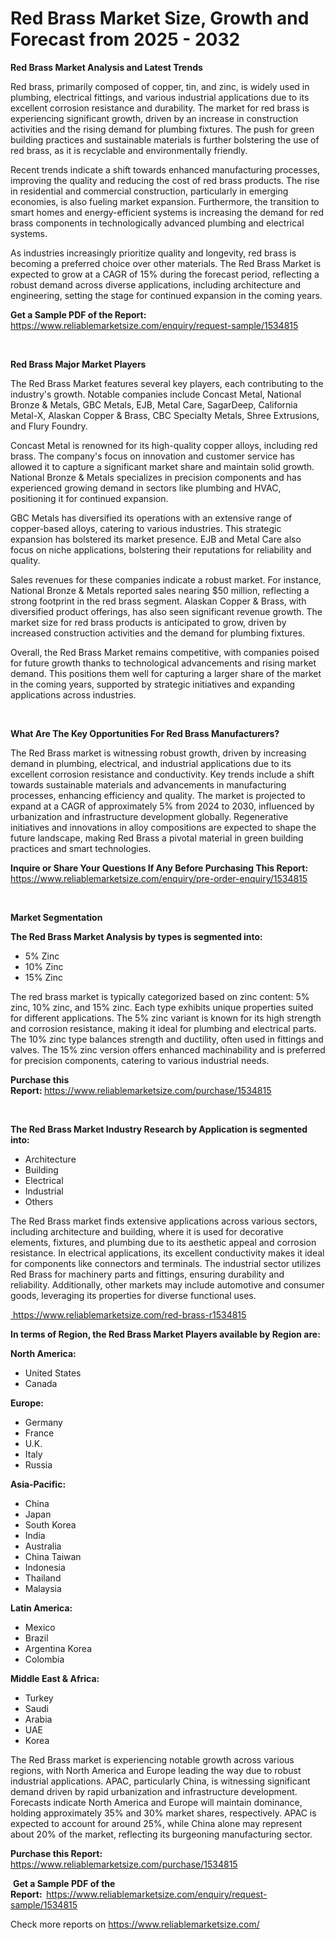 <p><h1>Red Brass Market Size, Growth and Forecast from 2025 - 2032</h1></p><p><strong>Red Brass Market Analysis and Latest Trends</strong></p>
<p><p>Red brass, primarily composed of copper, tin, and zinc, is widely used in plumbing, electrical fittings, and various industrial applications due to its excellent corrosion resistance and durability. The market for red brass is experiencing significant growth, driven by an increase in construction activities and the rising demand for plumbing fixtures. The push for green building practices and sustainable materials is further bolstering the use of red brass, as it is recyclable and environmentally friendly.</p><p>Recent trends indicate a shift towards enhanced manufacturing processes, improving the quality and reducing the cost of red brass products. The rise in residential and commercial construction, particularly in emerging economies, is also fueling market expansion. Furthermore, the transition to smart homes and energy-efficient systems is increasing the demand for red brass components in technologically advanced plumbing and electrical systems.</p><p>As industries increasingly prioritize quality and longevity, red brass is becoming a preferred choice over other materials. The Red Brass Market is expected to grow at a CAGR of 15% during the forecast period, reflecting a robust demand across diverse applications, including architecture and engineering, setting the stage for continued expansion in the coming years.</p></p>
<p><strong>Get a Sample PDF of the Report:&nbsp;</strong> <a href="https://www.reliablemarketsize.com/enquiry/request-sample/1534815?utm_campaign=2804&utm_medium=2&utm_source=Github&utm_content=ia&utm_term=31032025&utm_id=red-brass">https://www.reliablemarketsize.com/enquiry/request-sample/1534815</a></p>
<p>&nbsp;</p>
<p><strong>Red Brass Major Market Players</strong></p>
<p><p>The Red Brass Market features several key players, each contributing to the industry's growth. Notable companies include Concast Metal, National Bronze & Metals, GBC Metals, EJB, Metal Care, SagarDeep, California Metal-X, Alaskan Copper & Brass, CBC Specialty Metals, Shree Extrusions, and Flury Foundry. </p><p>Concast Metal is renowned for its high-quality copper alloys, including red brass. The company's focus on innovation and customer service has allowed it to capture a significant market share and maintain solid growth. National Bronze & Metals specializes in precision components and has experienced growing demand in sectors like plumbing and HVAC, positioning it for continued expansion.</p><p>GBC Metals has diversified its operations with an extensive range of copper-based alloys, catering to various industries. This strategic expansion has bolstered its market presence. EJB and Metal Care also focus on niche applications, bolstering their reputations for reliability and quality.</p><p>Sales revenues for these companies indicate a robust market. For instance, National Bronze & Metals reported sales nearing $50 million, reflecting a strong footprint in the red brass segment. Alaskan Copper & Brass, with diversified product offerings, has also seen significant revenue growth. The market size for red brass products is anticipated to grow, driven by increased construction activities and the demand for plumbing fixtures.</p><p>Overall, the Red Brass Market remains competitive, with companies poised for future growth thanks to technological advancements and rising market demand. This positions them well for capturing a larger share of the market in the coming years, supported by strategic initiatives and expanding applications across industries.</p></p>
<p>&nbsp;</p>
<p><strong>What Are The Key Opportunities For Red Brass Manufacturers?</strong></p>
<p><p>The Red Brass market is witnessing robust growth, driven by increasing demand in plumbing, electrical, and industrial applications due to its excellent corrosion resistance and conductivity. Key trends include a shift towards sustainable materials and advancements in manufacturing processes, enhancing efficiency and quality. The market is projected to expand at a CAGR of approximately 5% from 2024 to 2030, influenced by urbanization and infrastructure development globally. Regenerative initiatives and innovations in alloy compositions are expected to shape the future landscape, making Red Brass a pivotal material in green building practices and smart technologies.</p></p>
<p><strong>Inquire or Share Your Questions If Any Before Purchasing This Report:</strong> <a href="https://www.reliablemarketsize.com/enquiry/pre-order-enquiry/1534815?utm_campaign=2804&utm_medium=2&utm_source=Github&utm_content=ia&utm_term=31032025&utm_id=red-brass">https://www.reliablemarketsize.com/enquiry/pre-order-enquiry/1534815</a></p>
<p>&nbsp;</p>
<p><strong>Market Segmentation</strong></p>
<p><strong>The Red Brass Market Analysis by types is segmented into:</strong></p>
<p><ul><li>5% Zinc</li><li>10% Zinc</li><li>15% Zinc</li></ul></p>
<p><p>The red brass market is typically categorized based on zinc content: 5% zinc, 10% zinc, and 15% zinc. Each type exhibits unique properties suited for different applications. The 5% zinc variant is known for its high strength and corrosion resistance, making it ideal for plumbing and electrical parts. The 10% zinc type balances strength and ductility, often used in fittings and valves. The 15% zinc version offers enhanced machinability and is preferred for precision components, catering to various industrial needs.</p></p>
<p><strong>Purchase this Report:&nbsp;</strong><a href="https://www.reliablemarketsize.com/purchase/1534815?utm_campaign=2804&utm_medium=2&utm_source=Github&utm_content=ia&utm_term=31032025&utm_id=red-brass">https://www.reliablemarketsize.com/purchase/1534815</a></p>
<p>&nbsp;</p>
<p><strong>The Red Brass Market Industry Research by Application is segmented into:</strong></p>
<p><ul><li>Architecture</li><li>Building</li><li>Electrical</li><li>Industrial</li><li>Others</li></ul></p>
<p><p>The Red Brass market finds extensive applications across various sectors, including architecture and building, where it is used for decorative elements, fixtures, and plumbing due to its aesthetic appeal and corrosion resistance. In electrical applications, its excellent conductivity makes it ideal for components like connectors and terminals. The industrial sector utilizes Red Brass for machinery parts and fittings, ensuring durability and reliability. Additionally, other markets may include automotive and consumer goods, leveraging its properties for diverse functional uses.</p></p>
<p><a href="https://www.reliablemarketsize.com/red-brass-r1534815?utm_campaign=2804&utm_medium=2&utm_source=Github&utm_content=ia&utm_term=31032025&utm_id=red-brass">&nbsp;https://www.reliablemarketsize.com/red-brass-r1534815</a></p>
<p><strong>In terms of Region, the Red Brass Market Players available by Region are:</strong></p>
<p>
    <p> <strong> North America: </strong>
        <ul>
            <li>United States</li>
            <li>Canada</li>
        </ul>
        </p> 
    <p> <strong> Europe: </strong>
        <ul>
            <li>Germany</li>
            <li>France</li>
            <li>U.K.</li>
            <li>Italy</li>
            <li>Russia</li>
        </ul>
        </p> 
    <p> <strong> Asia-Pacific: </strong>
        <ul>
            <li>China</li>
            <li>Japan</li>
            <li>South Korea</li>
            <li>India</li>
            <li>Australia</li>
            <li>China Taiwan</li>
            <li>Indonesia</li>
            <li>Thailand</li>
            <li>Malaysia</li>
        </ul>
        </p> 
    <p> <strong> Latin America: </strong>
        <ul>
            <li>Mexico</li>
            <li>Brazil</li>
            <li>Argentina Korea</li>
            <li>Colombia</li>
        </ul>
        </p> 
    <p> <strong> Middle East & Africa: </strong>
        <ul>
            <li>Turkey</li>
            <li>Saudi</li>
            <li>Arabia</li>
            <li>UAE</li>
            <li>Korea</li>
        </ul>
    </p>
    </p>
<p><p>The Red Brass market is experiencing notable growth across various regions, with North America and Europe leading the way due to robust industrial applications. APAC, particularly China, is witnessing significant demand driven by rapid urbanization and infrastructure development. Forecasts indicate North America and Europe will maintain dominance, holding approximately 35% and 30% market shares, respectively. APAC is expected to account for around 25%, while China alone may represent about 20% of the market, reflecting its burgeoning manufacturing sector.</p></p>
<p><strong>Purchase this Report: </strong><a href="https://www.reliablemarketsize.com/purchase/1534815?utm_campaign=2804&utm_medium=2&utm_source=Github&utm_content=ia&utm_term=31032025&utm_id=red-brass">https://www.reliablemarketsize.com/purchase/1534815</a></p>
<p>&nbsp;<strong>Get a Sample PDF of the Report:&nbsp;&nbsp;</strong><a href="https://www.reliablemarketsize.com/enquiry/request-sample/1534815?utm_campaign=2804&utm_medium=2&utm_source=Github&utm_content=ia&utm_term=31032025&utm_id=red-brass">https://www.reliablemarketsize.com/enquiry/request-sample/1534815</a></p>
<p><strong></strong></p>
<p>Check more reports on <a href="https://www.reliablemarketsize.com/?utm_campaign=2804&utm_medium=2&utm_source=Github&utm_content=ia&utm_term=31032025&utm_id=red-brass">https://www.reliablemarketsize.com/</a></p>